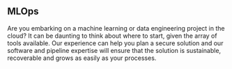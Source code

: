 ## MLOps

Are you embarking on a machine learning or data engineering project in the cloud? It can be daunting to think about where to start, given the array of tools available. Our experience can help you plan a secure solution and our software and pipeline expertise will ensure that the solution is sustainable, recoverable and grows as easily as your processes.

